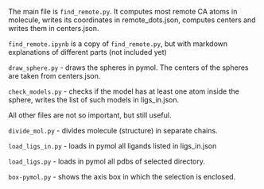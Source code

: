 The main file is `find_remote.py`. It computes most remote CA atoms in molecule, writes its coordinates in remote_dots.json, computes centers and writes them in centers.json.

`find_remote.ipynb` is a copy of `find_remote.py`, but with markdown explanations of different parts (not included yet)

`draw_sphere.py` - draws the spheres in pymol. The centers of the spheres are taken from centers.json.

`check_models.py` - checks if the model has at least one atom inside the sphere, writes the list of such models in ligs_in.json.

All other files are not so important, but still useful.

`divide_mol.py` - divides molecule (structure) in separate chains.

`load_ligs_in.py` - loads in pymol all ligands listed in ligs_in.json

`load_ligs.py` - loads in pymol all pdbs of selected directory.

`box-pymol.py` - shows the axis box in which the selection is enclosed.
